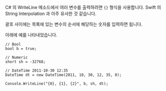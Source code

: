 C# 의 WriteLine 메소드에서 여러 변수를 출력하려면 `{}` 형식을 사용합니다. Swift 의 String Interpolation 과 아주 유사한 것 같습니다.

괄호 사이에는 목록에 있는 변수의 순서에 해당하는 숫자를 입력하면 됩니다. 

아래에 예를 나타내었습니다. 

```
// Bool
bool b = true;

// Numeric
short sh = -32768;

// DateTime 2011-10-30 12:35
DateTime dt = new DateTime(2011, 10, 30, 12, 35, 0);

Console.WriteLine("{0}, {1}, {2}", b, sh, dt);
```